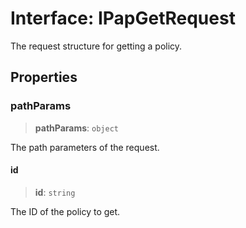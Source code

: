 # Interface: IPapGetRequest

The request structure for getting a policy.

## Properties

### pathParams

> **pathParams**: `object`

The path parameters of the request.

#### id

> **id**: `string`

The ID of the policy to get.
